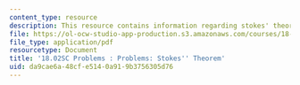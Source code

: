 ```yaml
---
content_type: resource
description: This resource contains information regarding stokes' theorem.
file: https://ol-ocw-studio-app-production.s3.amazonaws.com/courses/18-02sc-multivariable-calculus-fall-2010/da9cae6a48cfe5140a919b3756305d76_MIT18_02SC_pb_91_quest.pdf
file_type: application/pdf
resourcetype: Document
title: '18.02SC Problems : Problems: Stokes'' Theorem'
uid: da9cae6a-48cf-e514-0a91-9b3756305d76
---
```

